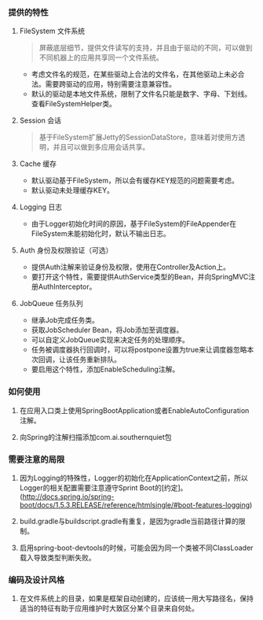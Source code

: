 ### 提供的特性
1. FileSystem 文件系统
    > 屏蔽底层细节，提供文件读写的支持，并且由于驱动的不同，可以做到不同机器上的应用共享同一个文件系统。

    - 考虑文件名的规范，在某些驱动上合法的文件名，在其他驱动上未必合法。需要跨驱动的应用，特别需要注意兼容性。
    - 默认的驱动是本地文件系统，限制了文件名只能是数字、字母、下划线。查看FileSystemHelper类。

1. Session 会话
    > 基于FileSystem扩展Jetty的SessionDataStore，意味着对使用方透明，并且可以做到多应用会话共享。

1. Cache 缓存
    - 默认驱动基于FileSystem，所以会有缓存KEY规范的问题需要考虑。
    - 默认驱动未处理缓存KEY。

1. Logging 日志
    - 由于Logger初始化时间的原因，基于FileSystem的FileAppender在FileSystem未能初始化时，默认不输出日志。
    
1. Auth 身份及权限验证（可选）
    - 提供Auth注解来验证身份及权限，使用在Controller及Action上。  
    - 要打开这个特性，需要提供AuthService类型的Bean，并向SpringMVC注册AuthInterceptor。
    
1. JobQueue 任务队列
    - 继承Job完成任务类。
    - 获取JobScheduler Bean，将Job添加至调度器。
    - 可以自定义JobQueue实现来决定任务的处理顺序。
    - 任务被调度器执行回调时，可以将postpone设置为true来让调度器忽略本次回调，让该任务重新排队。
    - 要启用这个特性，添加EnableScheduling注解。


### 如何使用
1. 在应用入口类上使用SpringBootApplication或者EnableAutoConfiguration注解。

1. 向Spring的注解扫描添加com.ai.southernquiet包


### 需要注意的局限
1. 因为Logging的特殊性，Logger的初始化在ApplicationContext之前，所以Logger的相关配置需要注意遵守Sprint Boot的[约定]。
(http://docs.spring.io/spring-boot/docs/1.5.3.RELEASE/reference/htmlsingle/#boot-features-logging)

1. build.gradle与buildscript.gradle有重复，是因为gradle当前路径计算的限制。

1. 启用spring-boot-devtools的时候，可能会因为同一个类被不同ClassLoader载入导致类型判断失败。


### 编码及设计风格
1. 在文件系统上的目录，如果是框架自动创建的，应该统一用大写路径名，保持适当的特征有助于应用维护时大致区分某个目录来自何处。
